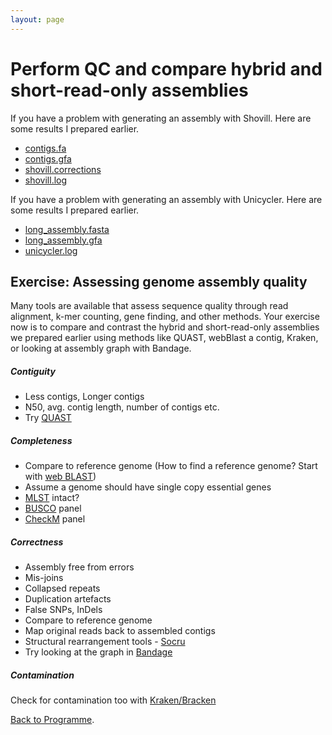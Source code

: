 ```yaml
---
layout: page
---
```


# Perform QC and compare hybrid and short-read-only assemblies

If you have a problem with generating an assembly with Shovill. Here are some results I prepared earlier. 

* [contigs.fa](/seq-analysis/contigs.fa)
* [contigs.gfa](/seq-analysis/contigs.gfa)
* [shovill.corrections](/seq-analysis/shovill.corrections)
* [shovill.log](/seq-analysis/shovill.log)

If you have a problem with generating an assembly with Unicycler. Here are some results I prepared earlier. 

* [long_assembly.fasta](/seq-analysis/long_assembly.fasta)
* [long_assembly.gfa](/seq-analysis/long_assembly.gfa)
* [unicycler.log](/seq-analysis/unicycler.log)

## Exercise: Assessing genome assembly quality 
Many tools are available that assess sequence quality through read alignment, k-mer counting, gene finding, and other methods. 
Your exercise now is to compare and contrast the  hybrid and short-read-only assemblies we prepared earlier  using methods like QUAST, webBlast a contig, Kraken, or looking at assembly graph with Bandage.

##### Contiguity

* Less contigs, Longer contigs
* N50, avg. contig length, number of contigs etc.
* Try [QUAST](https://quast.sourceforge.net/quast.html)

##### Completeness

* Compare to reference genome (How to find a reference genome? Start with [web BLAST](https://blast.ncbi.nlm.nih.gov/Blast.cgi))
* Assume a genome should have single copy essential genes
* [MLST](https://github.com/tseemann/mlst) intact?
* [BUSCO](https://busco.ezlab.org/) panel
* [CheckM](https://ecogenomics.github.io/CheckM) panel

##### Correctness 

* Assembly free from errors
* Mis-joins
* Collapsed repeats
* Duplication artefacts 
* False SNPs, InDels
* Compare to reference genome 
* Map original reads back to assembled contigs
* Structural rearrangement tools - [Socru](https://github.com/quadram-institute-bioscience/socru)
* Try looking at the graph in [Bandage](https://rrwick.github.io/Bandage/)

##### Contamination 

Check for contamination too with [Kraken/Bracken](https://ccb.jhu.edu/software/bracken/)

[Back to Programme]({{site.baseurl}}/modules/sequence-analysis/programme/).